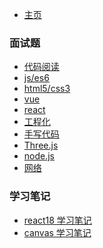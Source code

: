 - [主页](README.md)

### 面试题

- [代码阅读](interview/readcode.md)
- [js/es6](interview/js.md)
- [html5/css3](interview/html.md)
- [vue](interview/vue.md)
- [react](interview/react.md)
- [工程化](interview/project.md)
- [手写代码](interview/code.md)
- [Three.js](interview/three.md)
- [node.js](interview/node.md)
- [网络](interview/network.md)

### 学习笔记

<!-- - [typescript 学习笔记](note/ts.md) -->

- [react18 学习笔记](note/react-guide.md)
- [canvas 学习笔记](note/canvas.md)

<link rel="stylesheet" href="styles/website.css">
